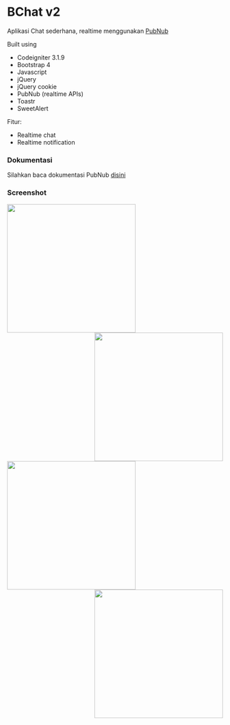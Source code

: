 # BChat v2

Aplikasi Chat sederhana, realtime menggunakan [PubNub](https://www.pubnub.com/) 

Built using
 - Codeigniter 3.1.9
 - Bootstrap 4
- Javascript
 - jQuery
 - jQuery cookie
 - PubNub (realtime APIs)
 - Toastr
 - SweetAlert

Fitur:
- Realtime chat
- Realtime notification

### Dokumentasi
Silahkan baca dokumentasi PubNub [disini](https://www.pubnub.com/docs/web-javascript/pubnub-javascript-sdk)

### Screenshot
<img align="left" width="300" src="https://image.ibb.co/gNcn6d/chat2_bayyu_net_i_Phone_6_7_8_Plus_7.png">

<img align="right" width="300" src="https://image.ibb.co/bPh9Ky/chat2_bayyu_net_i_Phone_6_7_8_Plus.png">

<img align="left" width="300" src="https://image.ibb.co/hDSvRd/chat2_bayyu_net_i_Phone_6_7_8_Plus_6.png">

<img align="right" width="300" src="https://image.ibb.co/f1Jiey/chat2_bayyu_net_i_Phone_6_7_8_Plus_1.png">